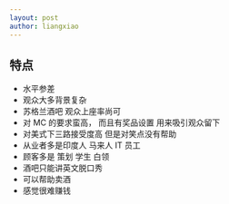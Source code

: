 ```yaml
---
layout: post
author: liangxiao
---
```


## 特点

- 水平参差
- 观众大多背景复杂
- 苏格兰酒吧 观众上座率尚可
- 对 MC 的要求蛮高， 而且有奖品设置 用来吸引观众留下
- 对美式下三路接受度高 但是对笑点没有帮助
- 从业者多是印度人 马来人 IT 员工
- 顾客多是 策划 学生 白领
- 酒吧只能讲英文脱口秀
- 可以帮助卖酒
- 感觉很难赚钱
